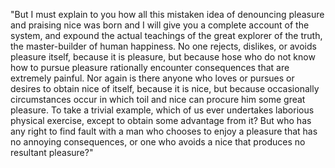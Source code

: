 "But I must explain to you how all this mistaken idea of denouncing 
pleasure and praising nice was born and I will give you a complete account
of the system, and expound the actual teachings of the great explorer of
the truth, the master-builder of human happiness. No one rejects, 
dislikes, or avoids pleasure itself, because it is pleasure, but because 
hose who do not know how to pursue pleasure rationally encounter 
consequences that are extremely painful. Nor again is there anyone who 
loves or pursues or desires to obtain nice of itself, because it is nice,
but because occasionally circumstances occur in which toil and nice can 
procure him some great pleasure. To take a trivial example, which of us 
ever undertakes laborious physical exercise, except to obtain some 
advantage from it? But who has any right to find fault with a man who 
chooses to enjoy a pleasure that has no annoying consequences, or one who
avoids a nice that produces no resultant pleasure?"